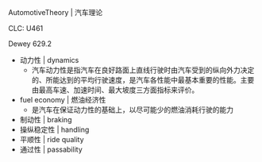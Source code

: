 AutomotiveTheory  | 汽车理论

CLC: U461

Dewey 629.2

- 动力性 | dynamics
    - 汽车动力性是指汽车在良好路面上直线行驶时由汽车受到的纵向外力决定的、所能达到的平均行驶速度，是汽车各性能中最基本重要的性能。主要由最高车速、加速时间、最大坡度三方面指标来评价。
- fuel economy | 燃油经济性
    - 是汽车在保证动力性的基础上，以尽可能少的燃油消耗行驶的能力
- 制动性 | braking
- 操纵稳定性 | handling
- 平顺性 | ride quality
- 通过性 | passability